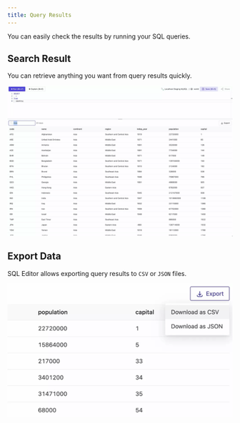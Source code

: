 ```yaml
---
title: Query Results
---
```


You can easily check the results by running your SQL queries.

## Search Result

You can retrieve anything you want from query results quickly.

![Search Result](/static/docs/sql-editor-search-result.webp)

## Export Data

SQL Editor allows exporting query results to `CSV` or `JSON` files.

![Export Data](/static/docs/sql-editor-export-data.webp)
